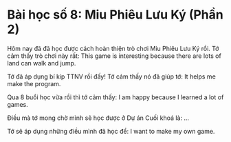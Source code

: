 # Bài học số 8: Miu Phiêu Lưu Ký (Phần 2)

Hôm nay đã đã học được cách hoàn thiện trò chơi Miu Phiêu Lưu Ký rồi. Tớ cảm thấy trò chơi này rất: This game is interesting because there are lots of land can walk and jump.

Tớ đã áp dụng bí kíp TTNV rồi đấy! Tớ cảm thấy nó đã giúp tớ: It helps me make the program.

Qua 8 buổi học vừa rồi thì tớ cảm thấy: I am happy because I learned a lot of games.

Điều mà tớ mong chờ mình sẽ học được ở Dự án Cuối khoá là: ...

Tớ sẽ áp dụng những điều mình đã học để: I want to make my own game.

